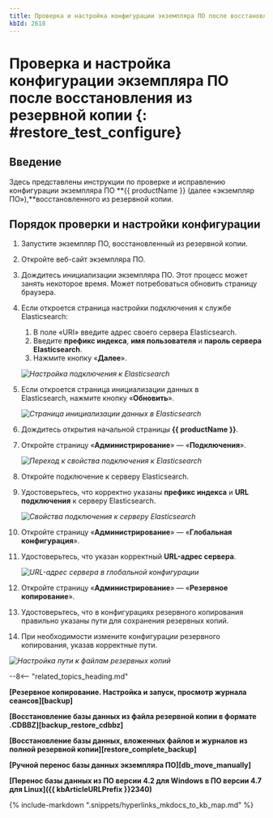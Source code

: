 ```yaml
---
title: Проверка и настройка конфигурации экземпляра ПО после восстановления из резервной копии
kbId: 2618
---
```


# Проверка и настройка конфигурации экземпляра ПО после восстановления из резервной копии {: #restore_test_configure}

## Введение

Здесь представлены инструкции по проверке и исправлению конфигурации экземпляра ПО **{{ productName }} (далее «экземпляр ПО»),**восстановленного из резервной копии.

## Порядок проверки и настройки конфигурации

1. Запустите экземпляр ПО, восстановленный из резервной копии.
2. Откройте веб-сайт экземпляра ПО.
3. Дождитесь инициализации экземпляра ПО. Этот процесс может занять некоторое время. Может потребоваться обновить страницу браузера.
4. Если откроется страница настройки подключения к службе Elasticsearch:

	1. В поле «URI» введите адрес своего сервера Elasticsearch.
	2. Введите **префикс индекса**, **имя пользователя** и **пароль сервера Elasticsearch**.
	3. Нажмите кнопку «**Далее**».

	_![Настройка подключения к Elasticsearch](https://kb.comindware.ru/assets/Picture16.png)_

5. Если откроется страница инициализации данных в Elasticsearch, нажмите кнопку «**Обновить**».

	_![Страница инициализации данных в Elasticsearch](https://kb.comindware.ru/assets/Picture17.png)_

6. Дождитесь открытия начальной страницы **{{ productName }}**.
7. Откройте страницу «**Администрирование**» — «**Подключения**».

	_![Переход к свойства подключения к Elasticsearch](https://kb.comindware.ru/assets/img_64d09fd6ec3ba.png)_

8. Откройте подключение к серверу Elasticsearch.
9. Удостоверьтесь, что корректно указаны **префикс индекса** и **URL подключения** к серверу Elasticsearch.

	_![Свойства подключения к серверу Elasticsearch](https://kb.comindware.ru/assets/img_64d0a41fc5e0b.png)_

10. Откройте страницу «**Администрирование**» — «**Глобальная конфигурация**».
11. Удостоверьтесь, что указан корректный **URL-адрес сервера**.

	_![URL-адрес сервера в глобальной конфигурации](https://kb.comindware.ru/assets/img_64d0a4feebc80.png)_

12. Откройте страницу «**Администрирование**» — «**Резервное копирование**».
13. Удостоверьтесь, что в конфигурациях резервного копирования правильно указаны пути для сохранения резервных копий.
14. При необходимости измените конфигурации резервного копирования, указав корректные пути.

_![Настройка пути к файлам резервных копий](https://kb.comindware.ru/assets/img_6683f199b7b30.png)_

--8<-- "related_topics_heading.md"

**[Резервное копирование. Настройка и запуск, просмотр журнала сеансов][backup]**

**[Восстановление базы данных из файла резервной копии в формате .CDBBZ][backup_restore_cdbbz]**

**[Восстановление базы данных, вложенных файлов и журналов из полной резервной копии][restore_complete_backup]**

**[Ручной перенос базы данных экземпляра ПО][db_move_manually]**

**[Перенос базы данных из ПО версии 4.2 для Windows в ПО версии 4.7 для Linux]({{ kbArticleURLPrefix }}2340)**

{% include-markdown ".snippets/hyperlinks_mkdocs_to_kb_map.md" %}
